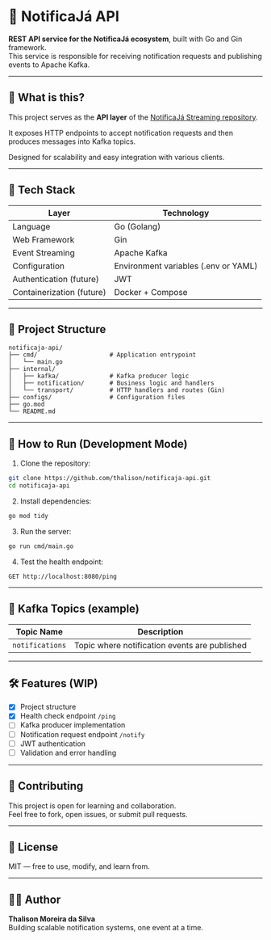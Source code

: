 # 🚀 NotificaJá API

**REST API service for the NotificaJá ecosystem**, built with Go and Gin framework.  
This service is responsible for receiving notification requests and publishing events to Apache Kafka.

---

## 📌 What is this?

This project serves as the **API layer** of the [NotificaJá Streaming repository](https://github.com/thalison/notificaja-streaming).

It exposes HTTP endpoints to accept notification requests and then produces messages into Kafka topics.

Designed for scalability and easy integration with various clients.

---

## 🧪 Tech Stack

| Layer                 | Technology           |
|-----------------------|----------------------|
| Language              | Go (Golang)          |
| Web Framework         | Gin                  |
| Event Streaming       | Apache Kafka         |
| Configuration         | Environment variables (.env or YAML) |
| Authentication (future) | JWT                 |
| Containerization (future) | Docker + Compose  |

---

## 🧱 Project Structure

```
notificaja-api/
├── cmd/                    # Application entrypoint
│   └── main.go
├── internal/
│   ├── kafka/              # Kafka producer logic
│   ├── notification/       # Business logic and handlers
│   └── transport/          # HTTP handlers and routes (Gin)
├── configs/                # Configuration files
├── go.mod
└── README.md
```

---

## 🚀 How to Run (Development Mode)

1. Clone the repository:

```bash
git clone https://github.com/thalison/notificaja-api.git
cd notificaja-api
```

2. Install dependencies:

```bash
go mod tidy
```

3. Run the server:

```bash
go run cmd/main.go
```

4. Test the health endpoint:

```
GET http://localhost:8080/ping
```

---

## 📡 Kafka Topics (example)

| Topic Name       | Description                    |
|------------------|--------------------------------|
| `notifications`  | Topic where notification events are published |

---

## 🛠️ Features (WIP)

- [x] Project structure
- [x] Health check endpoint `/ping`
- [ ] Kafka producer implementation
- [ ] Notification request endpoint `/notify`
- [ ] JWT authentication
- [ ] Validation and error handling

---

## 🤝 Contributing

This project is open for learning and collaboration.  
Feel free to fork, open issues, or submit pull requests.

---

## 📄 License

MIT — free to use, modify, and learn from.

---

## 👨‍💻 Author

**Thalison Moreira da Silva**  
Building scalable notification systems, one event at a time.



